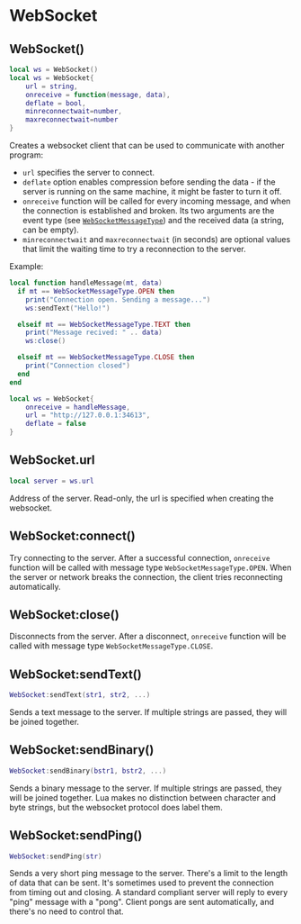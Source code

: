 # WebSocket

## WebSocket()

```lua
local ws = WebSocket()
local ws = WebSocket{
    url = string,
    onreceive = function(message, data),
    deflate = bool,
    minreconnectwait=number,
    maxreconnectwait=number
}
```

Creates a websocket client that can be used to communicate with
another program:

* `url` specifies the server to connect.
* `deflate` option enables compression before sending the data - if
  the server is running on the same machine, it might be faster to
  turn it off.
* `onreceive` function will be called for every incoming message, and
  when the connection is established and broken. Its two arguments are
  the event type (see
  [`WebSocketMessageType`](websocketmessagetype.md#websocketmessagetype))
  and the received data (a string, can be empty).
* `minreconnectwait` and `maxreconnectwait` (in seconds) are optional
  values that limit the waiting time to try a reconnection to the
  server.

Example:

```lua
local function handleMessage(mt, data)
  if mt == WebSocketMessageType.OPEN then
    print("Connection open. Sending a message...")
    ws:sendText("Hello!")

  elseif mt == WebSocketMessageType.TEXT then
    print("Message recived: " .. data)
    ws:close()

  elseif mt == WebSocketMessageType.CLOSE then
    print("Connection closed")
  end
end

local ws = WebSocket{
    onreceive = handleMessage,
    url = "http://127.0.0.1:34613",
    deflate = false
}
```

## WebSocket.url

```lua
local server = ws.url
```

Address of the server. Read-only, the url is specified when creating
the websocket.

## WebSocket:connect()

Try connecting to the server. After a successful connection,
`onreceive` function will be called with message type
`WebSocketMessageType.OPEN`. When the server or network breaks the connection,
the client tries reconnecting automatically.

## WebSocket:close()

Disconnects from the server. After a disconnect, `onreceive` function
will be called with message type `WebSocketMessageType.CLOSE`.

## WebSocket:sendText()

```lua
WebSocket:sendText(str1, str2, ...)
```

Sends a text message to the server. If multiple strings are passed,
they will be joined together.

## WebSocket:sendBinary()

```lua
WebSocket:sendBinary(bstr1, bstr2, ...)
```

Sends a binary message to the server. If multiple strings are passed,
they will be joined together. Lua makes no distinction between
character and byte strings, but the websocket protocol does label
them.

## WebSocket:sendPing()

```lua
WebSocket:sendPing(str)
```

Sends a very short ping message to the server. There's a limit to the
length of data that can be sent. It's sometimes used to prevent the
connection from timing out and closing. A standard compliant server
will reply to every "ping" message with a "pong". Client pongs are
sent automatically, and there's no need to control that.
